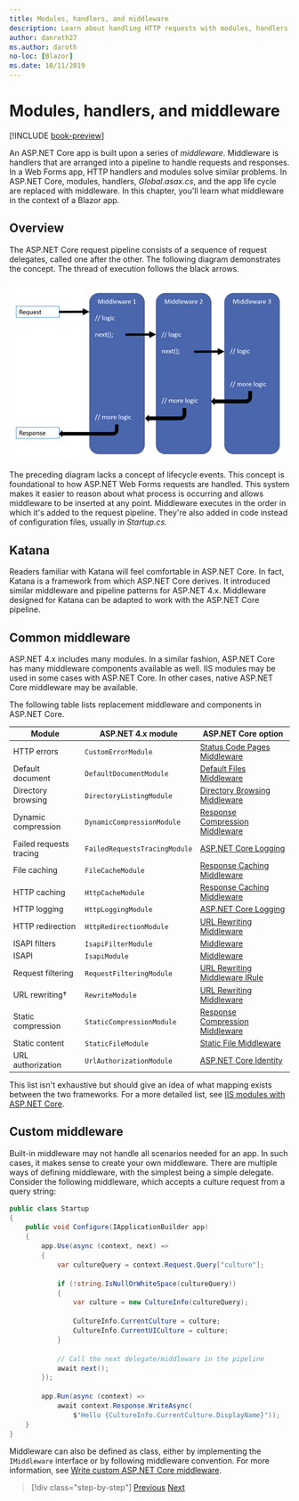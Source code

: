 ```yaml
---
title: Modules, handlers, and middleware
description: Learn about handling HTTP requests with modules, handlers, and middleware.
author: danroth27
ms.author: daroth
no-loc: [Blazor]
ms.date: 10/11/2019
---
```

# Modules, handlers, and middleware

[!INCLUDE [book-preview](../../../includes/book-preview.md)]

An ASP.NET Core app is built upon a series of *middleware*. Middleware is handlers that are arranged into a pipeline to handle requests and responses. In a Web Forms app, HTTP handlers and modules solve similar problems. In ASP.NET Core, modules, handlers, *Global.asax.cs*, and the app life cycle are replaced with middleware. In this chapter, you'll learn what middleware in the context of a Blazor app.

## Overview

The ASP.NET Core request pipeline consists of a sequence of request delegates, called one after the other. The following diagram demonstrates the concept. The thread of execution follows the black arrows.

![pipeline](media/middleware/request-delegate-pipeline.png)

The preceding diagram lacks a concept of lifecycle events. This concept is foundational to how ASP.NET Web Forms requests are handled. This system makes it easier to reason about what process is occurring and allows middleware to be inserted at any point. Middleware executes in the order in which it's added to the request pipeline. They're also added in code instead of configuration files, usually in *Startup.cs*.

## Katana

Readers familiar with Katana will feel comfortable in ASP.NET Core. In fact, Katana is a framework from which ASP.NET Core derives. It introduced similar middleware and pipeline patterns for ASP.NET 4.x. Middleware designed for Katana can be adapted to work with the ASP.NET Core pipeline.

## Common middleware

ASP.NET 4.x includes many modules. In a similar fashion, ASP.NET Core has many middleware components available as well. IIS modules may be used in some cases with ASP.NET Core. In other cases, native ASP.NET Core middleware may be available.

The following table lists replacement middleware and components in ASP.NET Core.

|Module                 |ASP.NET 4.x module           |ASP.NET Core option|
|-----------------------|-----------------------------|-------------------|
|HTTP errors            |`CustomErrorModule`          |[Status Code Pages Middleware](/aspnet/core/fundamentals/error-handling#usestatuscodepages)|
|Default document       |`DefaultDocumentModule`      |[Default Files Middleware](/aspnet/core/fundamentals/static-files#serve-a-default-document)|
|Directory browsing     |`DirectoryListingModule`     |[Directory Browsing Middleware](/aspnet/core/fundamentals/static-files#enable-directory-browsing)|
|Dynamic compression    |`DynamicCompressionModule`   |[Response Compression Middleware](/aspnet/core/performance/response-compression)|
|Failed requests tracing|`FailedRequestsTracingModule`|[ASP.NET Core Logging](/aspnet/core/fundamentals/logging/index#tracesource-provider)|
|File caching           |`FileCacheModule`            |[Response Caching Middleware](/aspnet/core/performance/caching/middleware)|
|HTTP caching           |`HttpCacheModule`            |[Response Caching Middleware](/aspnet/core/performance/caching/middleware)|
|HTTP logging           |`HttpLoggingModule`          |[ASP.NET Core Logging](/aspnet/core/fundamentals/logging/index)|
|HTTP redirection       |`HttpRedirectionModule`      |[URL Rewriting Middleware](/aspnet/core/fundamentals/url-rewriting)|
|ISAPI filters          |`IsapiFilterModule`          |[Middleware](/aspnet/core/fundamentals/middleware/index)|
|ISAPI                  |`IsapiModule`                |[Middleware](/aspnet/core/fundamentals/middleware/index)|
|Request filtering      |`RequestFilteringModule`     |[URL Rewriting Middleware IRule](/aspnet/core/fundamentals/url-rewriting#irule-based-rule)|
|URL rewriting&#8224;   |`RewriteModule`              |[URL Rewriting Middleware](/aspnet/core/fundamentals/url-rewriting)|
|Static compression     |`StaticCompressionModule`    |[Response Compression Middleware](/aspnet/core/performance/response-compression)|
|Static content         |`StaticFileModule`           |[Static File Middleware](/aspnet/core/fundamentals/static-files)|
|URL authorization      |`UrlAuthorizationModule`     |[ASP.NET Core Identity](/aspnet/core/security/authentication/identity)|

This list isn't exhaustive but should give an idea of what mapping exists between the two frameworks. For a more detailed list, see [IIS modules with ASP.NET Core](/aspnet/core/host-and-deploy/iis/modules).

## Custom middleware

Built-in middleware may not handle all scenarios needed for an app. In such cases, it makes sense to create your own middleware. There are multiple ways of defining middleware, with the simplest being a simple delegate. Consider the following middleware, which accepts a culture request from a query string:

```csharp
public class Startup
{
    public void Configure(IApplicationBuilder app)
    {
        app.Use(async (context, next) =>
        {
            var cultureQuery = context.Request.Query["culture"];

            if (!string.IsNullOrWhiteSpace(cultureQuery))
            {
                var culture = new CultureInfo(cultureQuery);

                CultureInfo.CurrentCulture = culture;
                CultureInfo.CurrentUICulture = culture;
            }

            // Call the next delegate/middleware in the pipeline
            await next();
        });

        app.Run(async (context) =>
            await context.Response.WriteAsync(
                $"Hello {CultureInfo.CurrentCulture.DisplayName}"));
    }
}
```

Middleware can also be defined as class, either by implementing the `IMiddleware` interface or by following middleware convention. For more information, see [Write custom ASP.NET Core middleware](/aspnet/core/fundamentals/middleware/write).

>[!div class="step-by-step"]
>[Previous](data.md)
>[Next](config.md)
